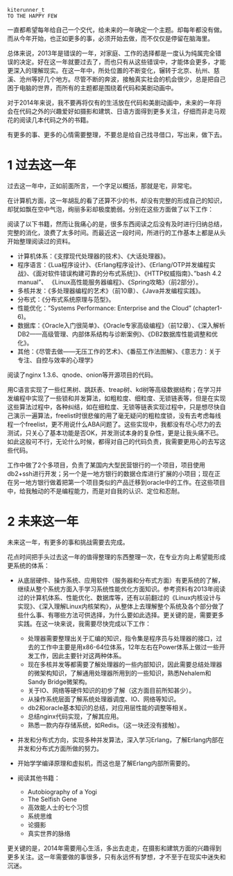 
    kiterunner_t
    TO THE HAPPY FEW

一直都希望每年给自己一个交代，给未来的一年确定一个主题。却每年都没有做。而从今年开始，也正如更多的事，必须开始去做，而不仅仅是停留在脑海里。

总体来说，2013年是错误的一年，对家庭、工作的选择都是一度认为纯属完全错误的决定。好在这一年就要过去了，而也只有从这些错误中，才能体会更多，才能更深入的理解现实。在这一年中，所处位置的不断变化，辗转于北京、杭州、慈溪、沧州等好几个地方。尽管不断的奔波，接触真实社会的机会很少，总是把自己困于电脑的世界，而所有的主题都是围绕着代码和美剧动画中。

对于2014年来说，我不要再将仅有的生活放在代码和美剧动画中，未来的一年将会在代码之外的兴趣爱好如摄影和建筑、日语方面得到更多关注，仔细而非走马观花的阅读几本代码之外的书籍。

有更多的事、更多的心情需要整理，不要总是给自己找寻借口，写出来，做下去。

# 1 过去这一年
过去这一年中，正如前面所言，一个字足以概括，那就是宅，非常宅。

在计算机方面，这一年胡乱的看了还算不少的书，却没有完整的形成自己的知识，却犹如飘在空中气泡，绚丽多彩却极度脆弱。分别在这些方面做了以下工作：

阅读了以下书籍，然而让我痛心的是，很多东西阅读之后没有及时进行归纳总结，完整的消化，浪费了太多时间。而最近这一段时间，所进行的工作基本上都是从头开始整理阅读过的资料。

* 计算机体系：《支撑现代处理器的技术》、《大话处理器》。
* 程序语言：《Lua程序设计》、《Erlang程序设计》、《Erlang/OTP并发编程实战》、《面对软件错误构建可靠的分布式系统]》、《HTTP权威指南》、”bash 4.2 manual”、 《Linux高性能服务器编程》、《Spring攻略》（前2部分）。
* 多核并发：《多处理器编程的艺术》（前10章）、《Java并发编程实践》。
* 分布式：《分布式系统原理与范型》。
* 性能优化：”Systems Performance: Enterprise and the Cloud” (chapter1-6)。
* 数据库：《Oracle入门很简单》、《Oracle专家高级编程》（前12章）、《深入解析DB2——高级管理、内部体系结构与诊断案例》、《DB2数据库性能调整和优化》。
* 其他：《尽管去做——无压工作的艺术》、《番茄工作法图解》、《意志力：关于专注、自控与效率的心理学》

阅读了nginx 1.3.6、qnode、onion等开源项目的代码。

用C语言实现了一些红黑树、跳跃表、treap树、kd树等高级数据结构；在学习并发编程中实现了一些锁和并发算法，如粗粒度、细粒度、无锁链表等，但是在实现这些算法过程中，各种纠结，如在细粒度、无锁等链表实现过程中，只是想尽快自己演示一遍算法，freelist时很悲催的用了毫无疑问的粗粒度锁，没有去考虑每线程一个freelist，更不用说什么ABA问题了。这些实现中，我都没有尽心尽力的去测试，只关心了基本功能是否OK，并发测试本身的复杂性，更是让我头痛不已。如此这般可不行，无论什么时候，都得对自己的代码负责，我需要更用心的去写这些代码。

工作中做了2个多项目，负责了某国内大型民营银行的一个项目，项目使用db2+ssh进行开发；另一个是一地方银行的数据仓库进行扩展的小项目；现在正在另一地方银行做着把第一个项目类似的产品迁移到oracle中的工作。在这些项目中，给我触动的不是编程能力，而是对自我的认识、定位和忍耐。

# 2 未来这一年
未来这一年，有更多的事和挑战需要去完成。

花点时间把手头过去这一年的值得整理的东西整理一次，在专业方向上希望能形成更系统的体系：

* 从底层硬件、操作系统、应用软件（服务器和分布式方面）有更系统的了解，继续从整个系统方面入手学习系统性能优化方面知识。参考资料有2013年阅读过的计算机体系、性能优化、数据库等，还有以前翻过的《Linux内核设计与实现》、《深入理解Linux内核架构》，从整体上去理解整个系统及各个部分做了些什么事、有哪些方法可供选择，为什么要如此选择。更关键的是，需要更多实践。在这一块来说，我需要尽快完成以下工作：

    * 处理器需要整理出关于汇编的知识，指令集是程序员与处理器的接口，过去的工作中主要是用x86-64位体系，12年左右在Power体系上做过一些开发工作，因此主要针对这两种体系。
    * 现在多核并发等都需要了解处理器的一些内部知识，因此需要总结处理器的微架构知识，了解通用处理器所用到的一些知识，熟悉Nehalem和Sandy Bridge微架构。
    * 关于IO、网络等硬件知识的初步了解（这方面目前所知甚少）。
    * 从操作系统层面了解系统处理器调度、IO、网络等知识。
    * db2和oracle基本知识的总结，对应用层性能的调整等相关。
    * 总结nginx代码实现，了解其应用。
    * 熟悉一款内存存储系统，如Redis。（这一块还没有接触）。

* 并发和分布式方向，实现多种并发算法，深入学习Erlang，了解Erlang内部在并发和分布式方面所做的努力。
* 开始学学编译原理和虚拟机，而这也是了解Erlang内部所需要的。
* 阅读其他书籍：

    * Autobiography of a Yogi
    * The Selfish Gene
    * 高效能人士的七个习惯
    * 系统思维
    * 论摄影
    * 真实世界的脉络

更关键的是，2014年需要用心生活，多出去走走，在摄影和建筑方面的兴趣得到更多关注。这一年需要做的事很多，只有永远怀有梦想，才不至于在现实中迷失和沉迷。


